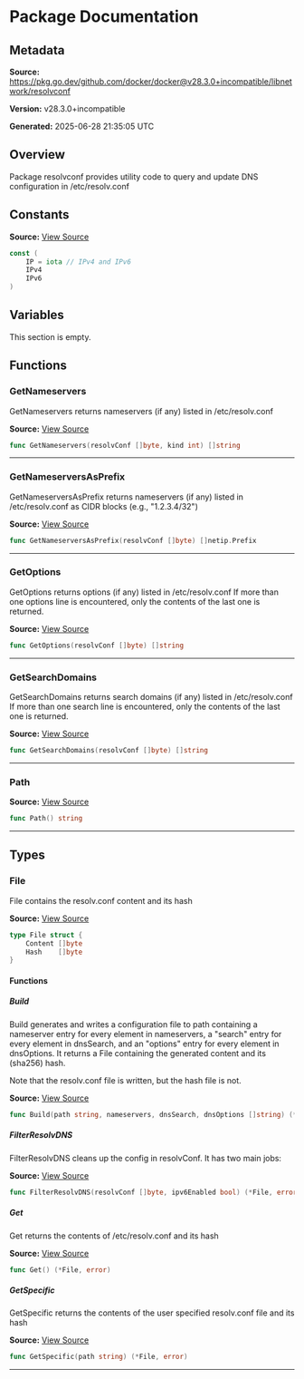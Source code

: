 # Package Documentation

## Metadata

**Source:** https://pkg.go.dev/github.com/docker/docker@v28.3.0+incompatible/libnetwork/resolvconf

**Version:** v28.3.0+incompatible

**Generated:** 2025-06-28 21:35:05 UTC

## Overview

Package resolvconf provides utility code to query and update DNS configuration in /etc/resolv.conf


## Constants

**Source:** [View Source](https://github.com/docker/docker/blob/v28.3.0/libnetwork/resolvconf/resolvconf.go#L15)

```go
const (
	IP = iota // IPv4 and IPv6
	IPv4
	IPv6
)
```

## Variables

This section is empty.

## Functions

### GetNameservers

GetNameservers returns nameservers (if any) listed in /etc/resolv.conf

**Source:** [View Source](https://github.com/docker/docker/blob/v28.3.0/libnetwork/resolvconf/resolvconf.go#L67)  

```go
func GetNameservers(resolvConf []byte, kind int) []string
```

---

### GetNameserversAsPrefix

GetNameserversAsPrefix returns nameservers (if any) listed in
/etc/resolv.conf as CIDR blocks (e.g., "1.2.3.4/32")

**Source:** [View Source](https://github.com/docker/docker/blob/v28.3.0/libnetwork/resolvconf/resolvconf.go#L88)  

```go
func GetNameserversAsPrefix(resolvConf []byte) []netip.Prefix
```

---

### GetOptions

GetOptions returns options (if any) listed in /etc/resolv.conf
If more than one options line is encountered, only the contents of the last
one is returned.

**Source:** [View Source](https://github.com/docker/docker/blob/v28.3.0/libnetwork/resolvconf/resolvconf.go#L115)  

```go
func GetOptions(resolvConf []byte) []string
```

---

### GetSearchDomains

GetSearchDomains returns search domains (if any) listed in /etc/resolv.conf
If more than one search line is encountered, only the contents of the last
one is returned.

**Source:** [View Source](https://github.com/docker/docker/blob/v28.3.0/libnetwork/resolvconf/resolvconf.go#L104)  

```go
func GetSearchDomains(resolvConf []byte) []string
```

---

### Path

**Source:** [View Source](https://github.com/docker/docker/blob/v28.3.0/libnetwork/resolvconf/resolvconf.go#L27)  

```go
func Path() string
```

---

## Types

### File

File contains the resolv.conf content and its hash

**Source:** [View Source](https://github.com/docker/docker/blob/v28.3.0/libnetwork/resolvconf/resolvconf.go#L22)  

```go
type File struct {
	Content []byte
	Hash    []byte
}
```

#### Functions

##### Build

Build generates and writes a configuration file to path containing a nameserver
entry for every element in nameservers, a "search" entry for every element in
dnsSearch, and an "options" entry for every element in dnsOptions. It returns
a File containing the generated content and its (sha256) hash.

Note that the resolv.conf file is written, but the hash file is not.

**Source:** [View Source](https://github.com/docker/docker/blob/v28.3.0/libnetwork/resolvconf/resolvconf.go#L129)  

```go
func Build(path string, nameservers, dnsSearch, dnsOptions []string) (*File, error)
```

##### FilterResolvDNS

FilterResolvDNS cleans up the config in resolvConf.  It has two main jobs:

**Source:** [View Source](https://github.com/docker/docker/blob/v28.3.0/libnetwork/resolvconf/resolvconf.go#L52)  

```go
func FilterResolvDNS(resolvConf []byte, ipv6Enabled bool) (*File, error)
```

##### Get

Get returns the contents of /etc/resolv.conf and its hash

**Source:** [View Source](https://github.com/docker/docker/blob/v28.3.0/libnetwork/resolvconf/resolvconf.go#L32)  

```go
func Get() (*File, error)
```

##### GetSpecific

GetSpecific returns the contents of the user specified resolv.conf file and its hash

**Source:** [View Source](https://github.com/docker/docker/blob/v28.3.0/libnetwork/resolvconf/resolvconf.go#L37)  

```go
func GetSpecific(path string) (*File, error)
```

---

